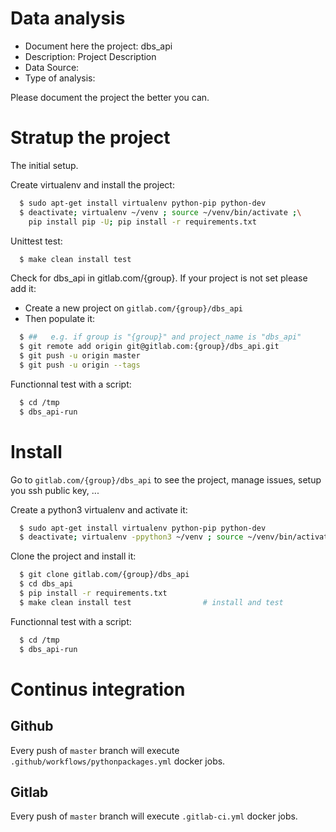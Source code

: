 # Data analysis
- Document here the project: dbs_api
- Description: Project Description
- Data Source:
- Type of analysis:

Please document the project the better you can.

# Stratup the project

The initial setup.

Create virtualenv and install the project:
```bash
  $ sudo apt-get install virtualenv python-pip python-dev
  $ deactivate; virtualenv ~/venv ; source ~/venv/bin/activate ;\
    pip install pip -U; pip install -r requirements.txt
```

Unittest test:
```bash
  $ make clean install test
```

Check for dbs_api in gitlab.com/{group}.
If your project is not set please add it:

- Create a new project on `gitlab.com/{group}/dbs_api`
- Then populate it:

```bash
  $ ##   e.g. if group is "{group}" and project_name is "dbs_api"
  $ git remote add origin git@gitlab.com:{group}/dbs_api.git
  $ git push -u origin master
  $ git push -u origin --tags
```

Functionnal test with a script:
```bash
  $ cd /tmp
  $ dbs_api-run
```
# Install
Go to `gitlab.com/{group}/dbs_api` to see the project, manage issues,
setup you ssh public key, ...

Create a python3 virtualenv and activate it:
```bash
  $ sudo apt-get install virtualenv python-pip python-dev
  $ deactivate; virtualenv -ppython3 ~/venv ; source ~/venv/bin/activate
```

Clone the project and install it:
```bash
  $ git clone gitlab.com/{group}/dbs_api
  $ cd dbs_api
  $ pip install -r requirements.txt
  $ make clean install test                # install and test
```
Functionnal test with a script:
```bash
  $ cd /tmp
  $ dbs_api-run
``` 

# Continus integration
## Github 
Every push of `master` branch will execute `.github/workflows/pythonpackages.yml` docker jobs.
## Gitlab
Every push of `master` branch will execute `.gitlab-ci.yml` docker jobs.
